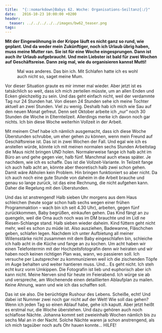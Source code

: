 ```yaml
---
title:  "{::nomarkdown}Babys 62. Woche: Organisations-Seiltanz{:/}"
date:   2016-10-23 10:00:00 +0200
header:
  teaser: ../../../../../images/bw62_teaser.png
tags:
---
```

**Mit der Eingewöhnung in der Krippe läuft es nicht ganz so rund, wie geplant. Und da weder mein Zukünftiger, noch ich Urlaub übrig haben, muss meine Mutter ran. Sie ist für eine Woche eingesprungen. Dann ist auch ihr Urlaub aufgebraucht. Und mein Liebster ist bald für zwei Wochen auf Geschäftsreise. Dann zeig mal, wie du organisieren kannst Mutti!**

<figure>
  <img src="../../../../../images/bw62.jpg" alt="">
  <figcaption>Mal was anderes. Das bin ich. Mit Schlafen hatte ich es wohl auch nicht so, saget meine Mum.</figcaption>
</figure>

Vor dieser Situation graute es mir immer mal wieder. Aber jetzt ist es tatsächlich so weit, dass ich mich zerteilen müsste, um an allen Enden und Ecken gleichzeitig zu sein. Und das geht einfach nicht, weil der verdammte Tag nur 24 Stunden hat. Von diesen 24 Stunden sehe ich meine Tochter aktuell an zwei Stunden. Viel zu wenig. Deshalb hab ich mich wie Sau auf den neuen Monat gefreut. Denn seit Oktober arbeite ich „nur“ noch 30 Stunden die Woche in Elternteilzeit. Allerdings merke ich davon noch gar nichts. Ich bin diese Woche weiterhin Vollzeit in der Arbeit.

Mit meinem Chef habe ich nämlich ausgemacht, dass ich diese Woche Überstunden schrubbe, um eher gehen zu können, wenn mein Freund auf Geschäftsreise ist. Das ist in zwei Wochen der Fall. Und egal wie ich es anstellen würde, könnte ich mit meinen normalen sechs Stunden Arbeitstag die Maus nicht bringen UND holen. Normalerweise fange ich halb acht im Büro an und gehe gegen vier, halb fünf. Manchmal auch etwas später. Je nachdem, wie ich es schaffe. Das ist die Vollzeit-Variante. In Teilzeit fange ich auch halb acht an, könnte aber theoretisch halb zwei schon gehen. Damit wäre Abholen kein Problem. Hin bringen funktioniert so aber nicht. Da ich auch noch eine gute Stunde von daheim in die Arbeit brauche und genau so lange zurück, ist das eine Rechnung, die nicht aufgehen kann. Daher die Regelung mit den Überstunden.

Und das ist anstrengend! Halb sieben Uhr morgens aus dem Haus schleichen (heute sogar schon halb sechs wegen einer frühen Programmaktion – wach bin ich seit 4.30 Uhr), arbeiten, gegen fünf zurückkommen, Baby begrüßen, einkaufen gehen. Das Kind fängt an zu quengeln, weil die Oma auch noch was im DM brauchte und im Lidl ne Riesen-Schlange stand. Halb sieben wieder daheim. Kind füttern geht nicht mehr, weil es schon zu müde ist. Also ausziehen, Badewanne, Fläschchen geben, schlafen legen. Nachdem ich unter Aufbietung all meiner Willensstärke nicht zusammen mit dem Baby eingeschlafen bin, schleiche ich halb acht in die Küche und fange an zu kochen. Um acht haben wir einen Telefontermin mit der Hochzeitsfotografin denn wir heiraten und wir haben noch keinen richtigen Plan was, wann, wo passieren soll. Ich versuche per Lautsprecher zu kommunizieren weil ich die zischenden Töpfe im Auge behalten und weiter hantieren muss. Und… Es geht nicht. Ich steh echt kurz vorm Umkippen. Die Fotografin ist lieb und euphorisch aber ich kann nicht. Meine Nerven sind für heute im Feierabend. Ich würge sie ab und verspreche, am Wochenende einen detaillierten Ablaufplan zu mailen. Keine Ahnung, wann und wie ich das schaffen soll.

Das ist sie also. Die berüchtigte Rushour des Lebens. Scheiße, echt! Und dabei ist Nummer zwei noch gar nicht auf der Welt! Wie soll das gehen? Wenn ich jeden Tag so einen Ablauf habe, gehe ich kaputt. Aber jetzt heißt es erstmal nur, die Woche überstehen. Und dazu gehören auch noch schlaflose Nächte. Johanna kommt seit zweieinhalb Wochen nämlich bis zu sechs Mal an in der Nacht. Solche Nächte waren ja schon anstrengend, als ich mich tagsüber noch aufs Ohr hauen konnte… HILFE!